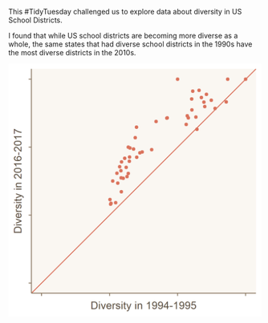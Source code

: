 This #TidyTuesday challenged us to explore data about diversity in US School Districts.

I found that while US school districts are becoming more diverse as a whole, the same states that had diverse school districts in the 1990s have the most diverse districts in the 2010s. 

![Diversity Results](fig.png)
